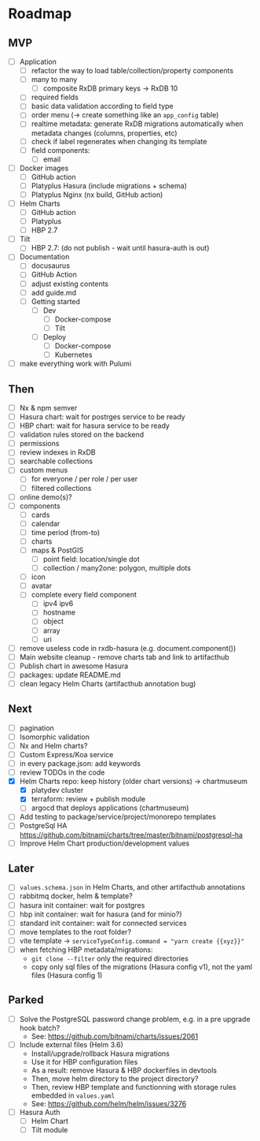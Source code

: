 # Roadmap

## MVP

- [ ] Application
  - [ ] refactor the way to load table/collection/property components
  - [ ] many to many
    - [ ] composite RxDB primary keys -> RxDB 10
  - [ ] required fields
  - [ ] basic data validation according to field type
  - [ ] order menu (-> create something like an `app_config` table)
  - [ ] realtime metadata: generate RxDB migrations automatically when metadata changes (columns, properties, etc)
  - [ ] check if label regenerates when changing its template
  - [ ] field components:
    - [ ] email
- [ ] Docker images
  - [ ] GitHub action
  - [ ] Platyplus Hasura (include migrations + schema)
  - [ ] Platyplus Nginx (nx build, GitHub action)
- [ ] Helm Charts
  - [ ] GitHub action
  - [ ] Platyplus
  - [ ] HBP 2.7
- [ ] Tilt
  - [ ] HBP 2.7: (do not publish - wait until hasura-auth is out)
- [ ] Documentation
  - [ ] docusaurus
  - [ ] GitHub Action
  - [ ] adjust existing contents
  - [ ] add guide.md
  - [ ] Getting started
    - [ ] Dev
      - [ ] Docker-compose
      - [ ] Tilt
    - [ ] Deploy
      - [ ] Docker-compose
      - [ ] Kubernetes
- [ ] make everything work with Pulumi

## Then

- [ ] Nx & npm semver
- [ ] Hasura chart: wait for postrges service to be ready
- [ ] HBP chart: wait for hasura service to be ready
- [ ] validation rules stored on the backend
- [ ] permissions
- [ ] review indexes in RxDB
- [ ] searchable collections
- [ ] custom menus
  - [ ] for everyone / per role / per user
  - [ ] filtered collections
- [ ] online demo(s)?
- [ ] components
  - [ ] cards
  - [ ] calendar
  - [ ] time period (from-to)
  - [ ] charts
  - [ ] maps & PostGIS
    - [ ] point field: location/single dot
    - [ ] collection / many2one: polygon, multiple dots
  - [ ] icon
  - [ ] avatar
  - [ ] complete every field component
    - [ ] ipv4 ipv6
    - [ ] hostname
    - [ ] object
    - [ ] array
    - [ ] uri
- [ ] remove useless code in rxdb-hasura (e.g. document.component())
- [ ] Main website cleanup - remove charts tab and link to artifacthub
- [ ] Publish chart in awesome Hasura
- [ ] packages: update README.md
- [ ] clean legacy Helm Charts (artifacthub annotation bug)

## Next

- [ ] pagination
- [ ] Isomorphic validation
- [ ] Nx and Helm charts?
- [ ] Custom Express/Koa service
- [ ] in every package.json: add keywords
- [ ] review TODOs in the code
- [x] Helm Charts repo: keep history (older chart versions) -> chartmuseum
  - [x] platydev cluster
  - [x] terraform: review + publish module
  - [ ] argocd that deploys applications (chartmuseum)
- [ ] Add testing to package/service/project/monorepo templates
- [ ] PostgreSql HA https://github.com/bitnami/charts/tree/master/bitnami/postgresql-ha
- [ ] Improve Helm Chart production/development values

## Later

- [ ] `values.schema.json` in Helm Charts, and other artifacthub annotations
- [ ] rabbitmq docker, helm & template?
- [ ] hasura init container: wait for postgres
- [ ] hbp init container: wait for hasura (and for minio?)
- [ ] standard init container: wait for connected services
- [ ] move templates to the root folder?
- [ ] vite template -> `serviceTypeConfig.command = "yarn create {{xyz}}"`
- [ ] when fetching HBP metadata/migrations:
  - `git clone --filter` only the required directories
  - copy only sql files of the migrations (Hasura config v1), not the yaml files (Hasura config 1)

## Parked

- [ ] Solve the PostgreSQL password change problem, e.g. in a pre upgrade hook batch?
  - See: https://github.com/bitnami/charts/issues/2061
- [ ] Include external files (Helm 3.6)
  - Install/upgrade/rollback Hasura migrations
  - Use it for HBP configuration files
  - As a result: remove Hasura & HBP dockerfiles in devtools
  - Then, move helm directory to the project directory?
  - Then, review HBP template and functionning with storage rules embedded in `values.yaml`
  - See: https://github.com/helm/helm/issues/3276
- [ ] Hasura Auth
  - [ ] Helm Chart
  - [ ] Tilt module
